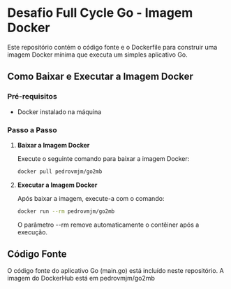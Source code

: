 # Desafio Full Cycle Go - Imagem Docker

Este repositório contém o código fonte e o Dockerfile para construir uma imagem Docker mínima que executa um simples aplicativo Go.

## Como Baixar e Executar a Imagem Docker

### Pré-requisitos

- Docker instalado na máquina

### Passo a Passo

1. **Baixar a Imagem Docker**

   Execute o seguinte comando para baixar a imagem Docker:

    ```sh
    docker pull pedrovmjm/go2mb
    ```

2. **Executar a Imagem Docker** 

    Após baixar a imagem, execute-a com o comando:

    ```sh
    docker run --rm pedrovmjm/go2mb
    ```
    O parâmetro --rm remove automaticamente o contêiner após a execução.

## Código Fonte
   
O código fonte do aplicativo Go (main.go) está incluído neste repositório. A imagem do DockerHub está em pedrovmjm/go2mb